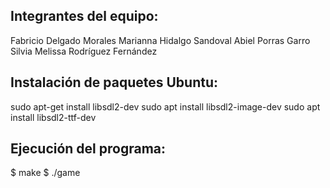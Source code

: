 Integrantes del equipo:
---------------------------------------
Fabricio Delgado Morales
Marianna Hidalgo Sandoval
Abiel Porras Garro
Silvia Melissa Rodríguez Fernández


Instalación de paquetes Ubuntu:
---------------------------------------
sudo apt-get install libsdl2-dev
sudo apt install libsdl2-image-dev
sudo apt install libsdl2-ttf-dev


Ejecución del programa:
---------------------------------------
$ make
$ ./game
